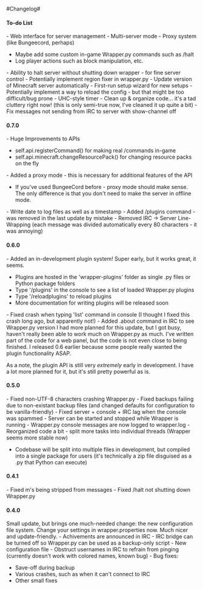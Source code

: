 #Changelog#

<h4>To-do List</h4>
- Web interface for server management
- Multi-server mode
- Proxy system (like Bungeecord, perhaps)
<ul>
<li> Maybe add some custom in-game Wrapper.py commands such as /halt</li>
<li> Log player actions such as block manipulation, etc.</li>
</ul>
- Ability to halt server without shutting down wrapper - for fine server control
- Potentially implement region fixer in wrapper.py
- Update version of Minecraft server automatically
- First-run setup wizard for new setups
- Potentially implement a way to reload the config - but that might be too difficult/bug prone
- UHC-style timer
- Clean up & organize code... it's a tad cluttery right now! (this is only semi-true now, I've cleaned it up quite a bit)
- Fix messages not sending from IRC to server with show-channel off

<h4>0.7.0</h4>
- Huge Improvements to APIs
<ul>
<li>self.api.registerCommand() for making real /commands in-game</li>
<li>self.api.minecraft.changeResourcePack() for changing resource packs on the fly</li>
</ul> 
- Added a proxy mode - this is necessary for additional features of the API
<ul>
<li>If you've used BungeeCord before - proxy mode should make sense. The only difference is that you don't need to make the server in offline mode.</li>
</ul> 
- Write date to log files as well as a timestamp
- Added /plugins command - was removed in the last update by mistake
- Removed IRC -> Server Line-Wrapping (each message was divided automatically every 80 characters - it was annoying)


<h4>0.6.0</h4>
- Added an in-development plugin system! Super early, but it works great, it seems.
<ul>
	<li>Plugins are hosted in the 'wrapper-plugins' folder as single .py files or Python package folders</li>
	<li>Type '/plugins' in the console to see a list of loaded Wrapper.py plugins</li>
	<li>Type '/reloadplugins' to reload plugins</li>
	<li>More documentation for writing plugins will be released soon</li>
</ul> 
- Fixed crash when typing 'list' command in console (I thought I fixed this crash long ago, but apparently not!)
- Added .about command in IRC to see Wrapper.py version
I had more planned for this update, but I got busy, haven't really been able to work much on Wrapper.py as much. 
I've written part of the code for a web panel, but the code is not even close to being finished. I released 0.6 earlier
because some people really wanted the plugin functionality ASAP.

As a note, the plugin API is still very *extremely* early in development. I have a lot more planned for it, but it's still
pretty powerful as is.

<h4>0.5.0</h4>
- Fixed non-UTF-8 characters crashing Wrapper.py
- Fixed backups failing due to non-existant backup files (and changed defaults for configuration to be vanilla-friendly)
- Fixed server + console + IRC lag when the console was spammed
- Server can be started and stopped while Wrapper is running
- Wrapper.py console messages are now logged to wrapper.log
- Reorganized code a bit - split more tasks into individual threads (Wrapper seems more stable now)
<ul><li>Codebase will be split into multiple files in development, but compiled into a single package for users (it's technically a zip file disguised as a .py that Python can execute)</li></ul>

<h4>0.4.1</h4>
- Fixed m's being stripped from messages
- Fixed /halt not shutting down Wrapper.py

<h4>0.4.0</h4>
Small update, but brings one much-needed change: the new configuration file system. Change your settings in wrapper.properties now. Much nicer and update-friendly.
- Achivements are announced in IRC
- IRC bridge can be turned off so Wrapper.py can be used as a backup-only script
- New configuration file
- Obstruct usernames in IRC to refrain from pinging (currently doesn't work with colored names, known bug)
- Bug fixes:
<ul>
<li> Save-off during backup</li>
<li> Various crashes, such as when it can't connect to IRC</li>
<li> Other small fixes</li>
</ul>
